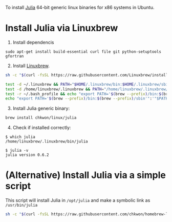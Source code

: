 
To install [Julia](https://julialang.org/) 64-bit generic linux binaries for x86 systems in Ubuntu.


# Install Julia via Linuxbrew

1. Install dependencis
```
sudo apt-get install build-essential curl file git python-setuptools gfortran
```

2. Install [Linuxbrew](http://linuxbrew.sh).
```bash
sh -c "$(curl -fsSL https://raw.githubusercontent.com/Linuxbrew/install/master/install.sh)"

test -d ~/.linuxbrew && PATH="$HOME/.linuxbrew/bin:$HOME/.linuxbrew/sbin:$PATH"
test -d /home/linuxbrew/.linuxbrew && PATH="/home/linuxbrew/.linuxbrew/bin:/home/linuxbrew/.linuxbrew/sbin:$PATH"
test -r ~/.bash_profile && echo "export PATH='$(brew --prefix)/bin:$(brew --prefix)/sbin'":'"$PATH"' >>~/.bash_profile
echo "export PATH='$(brew --prefix)/bin:$(brew --prefix)/sbin'":'"$PATH"' >>~/.profile
```

3. Install Julia generic binary:
```bash
brew install chkwon/linux/julia
```


4. Check if installed correctly:
```bashGeneric Linux Binaries for x86
$ which julia
/home/linuxbrew/.linuxbrew/bin/julia

$ julia -v
julia version 0.6.2
```


# (Alternative) Install Julia via a simple script

This script will install Julia in `/opt/julia` and make a symbolic link as `/usr/bin/julia`

```bash
sh -c "$(curl -fsSL https://raw.githubusercontent.com/chkwon/homebrew-linux/master/julia_install.sh)"
```
